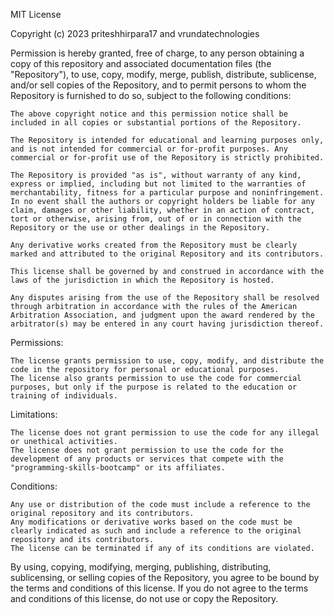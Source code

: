 MIT License

Copyright (c) 2023 priteshhirpara17 and vrundatechnologies

Permission is hereby granted, free of charge, to any person obtaining a copy of this repository and associated documentation files (the "Repository"), to use, copy, modify, merge, publish, distribute, sublicense, and/or sell copies of the Repository, and to permit persons to whom the Repository is furnished to do so, subject to the following conditions:

    The above copyright notice and this permission notice shall be included in all copies or substantial portions of the Repository.

    The Repository is intended for educational and learning purposes only, and is not intended for commercial or for-profit purposes. Any commercial or for-profit use of the Repository is strictly prohibited.

    The Repository is provided "as is", without warranty of any kind, express or implied, including but not limited to the warranties of merchantability, fitness for a particular purpose and noninfringement. In no event shall the authors or copyright holders be liable for any claim, damages or other liability, whether in an action of contract, tort or otherwise, arising from, out of or in connection with the Repository or the use or other dealings in the Repository.

    Any derivative works created from the Repository must be clearly marked and attributed to the original Repository and its contributors.

    This license shall be governed by and construed in accordance with the laws of the jurisdiction in which the Repository is hosted.

    Any disputes arising from the use of the Repository shall be resolved through arbitration in accordance with the rules of the American Arbitration Association, and judgment upon the award rendered by the arbitrator(s) may be entered in any court having jurisdiction thereof.

Permissions:

    The license grants permission to use, copy, modify, and distribute the code in the repository for personal or educational purposes.
    The license also grants permission to use the code for commercial purposes, but only if the purpose is related to the education or training of individuals.

Limitations:

    The license does not grant permission to use the code for any illegal or unethical activities.
    The license does not grant permission to use the code for the development of any products or services that compete with the "programming-skills-bootcamp" or its affiliates.

Conditions:

    Any use or distribution of the code must include a reference to the original repository and its contributors.
    Any modifications or derivative works based on the code must be clearly indicated as such and include a reference to the original repository and its contributors.
    The license can be terminated if any of its conditions are violated.

By using, copying, modifying, merging, publishing, distributing, sublicensing, or selling copies of the Repository, you agree to be bound by the terms and conditions of this license. If you do not agree to the terms and conditions of this license, do not use or copy the Repository.

